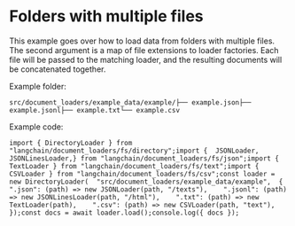 Folders with multiple files
===========================

This example goes over how to load data from folders with multiple files. The second argument is a map of file extensions to loader factories. Each file will be passed to the matching loader, and the resulting documents will be concatenated together.

Example folder:

    src/document_loaders/example_data/example/├── example.json├── example.jsonl├── example.txt└── example.csv

Example code:

    import { DirectoryLoader } from "langchain/document_loaders/fs/directory";import {  JSONLoader,  JSONLinesLoader,} from "langchain/document_loaders/fs/json";import { TextLoader } from "langchain/document_loaders/fs/text";import { CSVLoader } from "langchain/document_loaders/fs/csv";const loader = new DirectoryLoader(  "src/document_loaders/example_data/example",  {    ".json": (path) => new JSONLoader(path, "/texts"),    ".jsonl": (path) => new JSONLinesLoader(path, "/html"),    ".txt": (path) => new TextLoader(path),    ".csv": (path) => new CSVLoader(path, "text"),  });const docs = await loader.load();console.log({ docs });